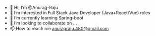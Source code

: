 - 👋 Hi, I’m @Anurag-Raju
- 👀 I’m interested in Full Stack Java Developer (Java+React/Vue) roles
- 🌱 I’m currently learning Spring-boot
- 💞️ I’m looking to collaborate on ...
- 📫 How to reach me anuragraju.480@gmail.com

<!---
Anurag-Raju/Anurag-Raju is a ✨ special ✨ repository because its `README.md` (this file) appears on your GitHub profile.
You can click the Preview link to take a look at your changes.
--->
